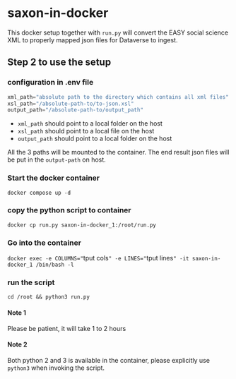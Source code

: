 # saxon-in-docker

This docker setup together with `run.py` will convert the EASY social science XML to properly mapped json files for 
Dataverse to ingest. 

## Step 2 to use the setup
### configuration in .env file
```python
xml_path="absolute path to the directory which contains all xml files"
xsl_path="/absolute-path-to/to-json.xsl"
output_path="/absolute-path-to/output_path"
```
 * `xml_path` should point to a local folder on the host 
 * `xsl_path` should point to a local file on the host
 * `output_path` should point to a local folder on the host

All the 3 paths will be mounted to the container. The end result json files will be put in the `output-path` on host. 

### Start the docker container
`docker compose up -d`

### copy the python script to container
`docker cp run.py saxon-in-docker_1:/root/run.py`

### Go into the container
`docker exec -e COLUMNS="`tput cols`" -e LINES="`tput lines`" -it saxon-in-docker_1 /bin/bash -l`

### run the script
`cd /root && python3 run.py`

#### Note 1
Please be patient, it will take 1 to 2 hours

#### Note 2
Both python 2 and 3 is available in the container, please explicitly use `python3` when invoking the script. 
